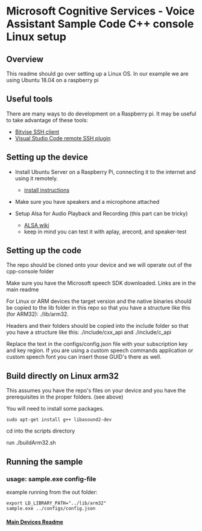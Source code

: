 # Microsoft Cognitive Services - Voice Assistant Sample Code C++ console Linux setup

## Overview

This readme should go over setting up a Linux OS. In our example we are using Ubuntu 18.04 on a raspberry pi

## Useful tools

There are many ways to do development on a Raspberry pi. It may be useful to take advantage of these tools:
* [Bitvise SSH client](https://www.bitvise.com/)
* [Visual Studio Code remote SSH plugin](https://code.visualstudio.com/docs/remote/ssh)

## Setting up the device

* Install Ubuntu Server on a Raspberry Pi, connecting it to the internet and using it remotely.
  * [install instructions](https://ubuntu.com/tutorials/how-to-install-ubuntu-on-your-raspberry-pi)

* Make sure you have speakers and a microphone attached

* Setup Alsa for Audio Playback and Recording (this part can be tricky)
  * [ALSA wiki](https://wiki.archlinux.org/index.php/Advanced_Linux_Sound_Architecture)
  * keep in mind you can test it with aplay, arecord, and speaker-test

## Setting up the code

The repo should be cloned onto your device and we will operate out of the cpp-console folder

Make sure you have the Microsoft speech SDK downloaded. Links are in the main readme

For Linux or ARM devices the target version and the native binaries should be copied to the lib folder in this repo so that you have a structure like this (for ARM32): ./lib/arm32. 

Headers and their folders should be copied into the include folder so that you have a structure like this: ./include/cxx_api and ./include/c_api

Replace the text in the configs/config.json file with your subscription key and key region. If you are using a custom speech commands application or custom speech font you can insert those GUID's there as well.

## Build directly on Linux arm32

This assumes you have the repo's files on your device and you have the prerequisites in the proper folders. (see above)

You will need to install some packages.

    sudo apt-get install g++ libasound2-dev

cd into the scripts directory

run ./buildArm32.sh

## Running the sample

### usage: sample.exe config-file
example running from the out folder:
    
    export LD_LIBRARY_PATH="../lib/arm32"
    sample.exe ../configs/config.json
    
    
#### [Main Devices Readme](README.md)
